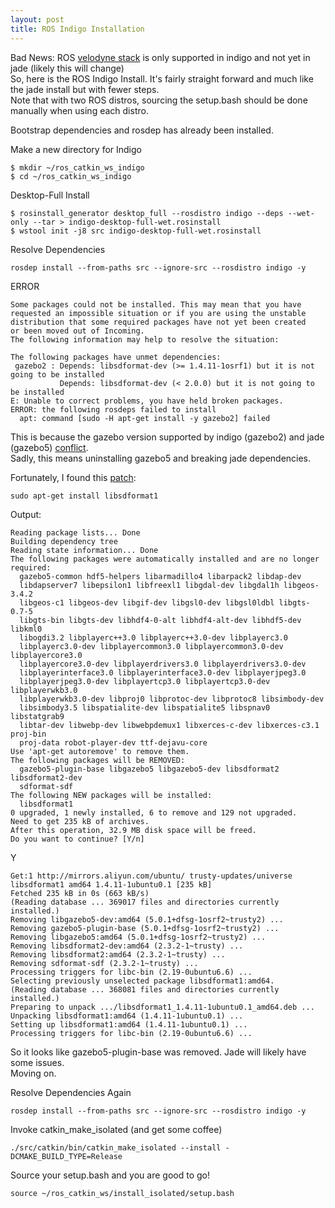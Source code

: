 ```yaml
---
layout: post
title: ROS Indigo Installation
---
```


Bad News: ROS [velodyne stack](http://wiki.ros.org/velodyne "ROS") is only supported in indigo and not yet in jade (likely this will change) <br>
So, here is the ROS Indigo Install. It's fairly straight forward and much like the jade install but with fewer steps. <br>
Note that with two ROS distros, sourcing the setup.bash should be done manually when using each distro.

Bootstrap dependencies and rosdep has already been installed.

Make a new directory for Indigo

```
$ mkdir ~/ros_catkin_ws_indigo
$ cd ~/ros_catkin_ws_indigo
```

Desktop-Full Install

```
$ rosinstall_generator desktop_full --rosdistro indigo --deps --wet-only --tar > indigo-desktop-full-wet.rosinstall
$ wstool init -j8 src indigo-desktop-full-wet.rosinstall
```

Resolve Dependencies

```
rosdep install --from-paths src --ignore-src --rosdistro indigo -y
```

ERROR

```
Some packages could not be installed. This may mean that you have
requested an impossible situation or if you are using the unstable
distribution that some required packages have not yet been created
or been moved out of Incoming.
The following information may help to resolve the situation:

The following packages have unmet dependencies:
 gazebo2 : Depends: libsdformat-dev (>= 1.4.11-1osrf1) but it is not going to be installed
           Depends: libsdformat-dev (< 2.0.0) but it is not going to be installed
E: Unable to correct problems, you have held broken packages.
ERROR: the following rosdeps failed to install
  apt: command [sudo -H apt-get install -y gazebo2] failed
```

This is because the gazebo version supported by indigo (gazebo2) and jade (gazebo5) [conflict](http://answers.ros.org/question/208334/gazebo-version-collides-between-indigo-and-jade/ "Article about gazebo conflicts"). <br>
Sadly, this means uninstalling gazebo5 and breaking jade dependencies.

Fortunately, I found this [patch](https://askubuntu.com/questions/551749/ros-wont-install-on-14-04-dependency-hell "See Answers"):

```
sudo apt-get install libsdformat1
```

Output:

```
Reading package lists... Done
Building dependency tree       
Reading state information... Done
The following packages were automatically installed and are no longer required:
  gazebo5-common hdf5-helpers libarmadillo4 libarpack2 libdap-dev
  libdapserver7 libepsilon1 libfreexl1 libgdal-dev libgdal1h libgeos-3.4.2
  libgeos-c1 libgeos-dev libgif-dev libgsl0-dev libgsl0ldbl libgts-0.7-5
  libgts-bin libgts-dev libhdf4-0-alt libhdf4-alt-dev libhdf5-dev libkml0
  libogdi3.2 libplayerc++3.0 libplayerc++3.0-dev libplayerc3.0
  libplayerc3.0-dev libplayercommon3.0 libplayercommon3.0-dev libplayercore3.0
  libplayercore3.0-dev libplayerdrivers3.0 libplayerdrivers3.0-dev
  libplayerinterface3.0 libplayerinterface3.0-dev libplayerjpeg3.0
  libplayerjpeg3.0-dev libplayertcp3.0 libplayertcp3.0-dev libplayerwkb3.0
  libplayerwkb3.0-dev libproj0 libprotoc-dev libprotoc8 libsimbody-dev
  libsimbody3.5 libspatialite-dev libspatialite5 libspnav0 libstatgrab9
  libtar-dev libwebp-dev libwebpdemux1 libxerces-c-dev libxerces-c3.1 proj-bin
  proj-data robot-player-dev ttf-dejavu-core
Use 'apt-get autoremove' to remove them.
The following packages will be REMOVED:
  gazebo5-plugin-base libgazebo5 libgazebo5-dev libsdformat2 libsdformat2-dev
  sdformat-sdf
The following NEW packages will be installed:
  libsdformat1
0 upgraded, 1 newly installed, 6 to remove and 129 not upgraded.
Need to get 235 kB of archives.
After this operation, 32.9 MB disk space will be freed.
Do you want to continue? [Y/n]
```

Y

```
Get:1 http://mirrors.aliyun.com/ubuntu/ trusty-updates/universe libsdformat1 amd64 1.4.11-1ubuntu0.1 [235 kB]
Fetched 235 kB in 0s (663 kB/s)      
(Reading database ... 369017 files and directories currently installed.)
Removing libgazebo5-dev:amd64 (5.0.1+dfsg-1osrf2~trusty2) ...
Removing gazebo5-plugin-base (5.0.1+dfsg-1osrf2~trusty2) ...
Removing libgazebo5:amd64 (5.0.1+dfsg-1osrf2~trusty2) ...
Removing libsdformat2-dev:amd64 (2.3.2-1~trusty) ...
Removing libsdformat2:amd64 (2.3.2-1~trusty) ...
Removing sdformat-sdf (2.3.2-1~trusty) ...
Processing triggers for libc-bin (2.19-0ubuntu6.6) ...
Selecting previously unselected package libsdformat1:amd64.
(Reading database ... 368081 files and directories currently installed.)
Preparing to unpack .../libsdformat1_1.4.11-1ubuntu0.1_amd64.deb ...
Unpacking libsdformat1:amd64 (1.4.11-1ubuntu0.1) ...
Setting up libsdformat1:amd64 (1.4.11-1ubuntu0.1) ...
Processing triggers for libc-bin (2.19-0ubuntu6.6) ...
```

So it looks like gazebo5-plugin-base was removed. Jade will likely have some issues. <br>
Moving on.

Resolve Dependencies Again

```
rosdep install --from-paths src --ignore-src --rosdistro indigo -y
```

Invoke catkin\_make\_isolated (and get some coffee)

```
./src/catkin/bin/catkin_make_isolated --install -DCMAKE_BUILD_TYPE=Release
```

Source your setup.bash and you are good to go!

```
source ~/ros_catkin_ws/install_isolated/setup.bash
```


